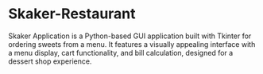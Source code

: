 # Skaker-Restaurant
Skaker Application is a Python-based GUI application built with Tkinter for ordering sweets from a menu. It features a visually appealing interface with a menu display, cart functionality, and bill calculation, designed for a dessert shop experience.
